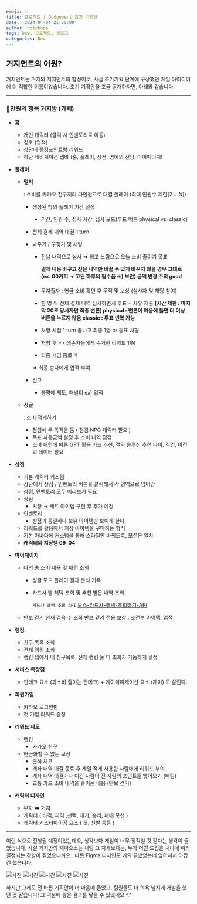 ```yaml
---
emoji: 🃏
title: 프로젝트 | Gudgement 초기 기획안
date: '2024-04-04 21:00:00'
author: hotchapa
tags: Dev, 프로젝트, 블로그
categories: Dev
---
```


## 거지먼트의 어원?
거지먼트는 거지와 저지먼트의 합성어로, 사실 초기기획 단계에 구상했던 게임 아이디어에 더 적합한 이름이었습니다.
초기 기획안을 조금 공개하자면, 아래와 같습니다.

---
### **💸만원의 행복 거지방 (가제)**

- **홈**
    - 개인 캐릭터 (클릭 시 인벤토리로 이동)
    - 칭호 (업적)
    - 상단에 랭킹포인트랑 리워드
    - 하단 네비게이션 탭바 (홈, 플레이, 상점, 명예의 전당, 마이페이지)

- **플레이**
    - **멀티**
        
        : 소비를 카카오 친구끼리 다인원으로 대결 플레이 (최대 인원수 제한(2 ~ N)) 
        
        - 생성된 방의 플레이 기간 설정
            - 기간, 인원 수, 심사 시간, 심사 모드(투표 버튼 physical vs. classic)
        - 전체 결제 내역 대결 1 turn
        - 봐주기 / 꾸짖기 및 채팅
            - 전날 내역으로 심사
            ⇒ 회고 느낌으로 오늘 소비 줄이기 목표
                
                **결제 내용 바꾸고 싶은 내역만 바꿀 수 있게
                바꾸지 않을 경우 그대로
                (ex. 00커피 → 고된 하루의 필수품** ☕**)
                보안) 금액 변경 주의 good**
                
            - 무지출자
            : 현금 소비 확인 후 무적 및 보상 (심사자 및 채팅 참여)
            - 한 명 씩 전체 결제 내역 심사하면서 투표 + 사유 제출
            **[시간 제한 : 마지막 20초 당사자만 최종 변론]
            physical : 변론이 마음에 들면 더 이상 버튼을 누르지 않음
            classic : 투표 번복 가능**
            - 처형 시점
            1 turn 끝나고 최종 1명 or 동표 처형
            - 처형 후
            => 생존자들에게 수거한 리워드 1/N
            - 최종 게임 종료 후
            
            ⇒ 최종 승자에게 업적 부여
            
        - 신고
            - 불명예 제도, 패널티 ex) 업적
    - **싱글**
        
        : 소비 적게하기
        
        - 점검에 주 목적을 둠 ( 점검 NPC 캐릭터 필요 )
        - 목표 사용금액 설정 후 소비 내역 점검
        - 소비 패턴에 따른 GPT 활용 카드 추천, 절약 솔루션 추천
        나이, 직업, 이전의 데이터 필요

- **상점**
    - 기본 캐릭터 커스텀
    - 상단에서 상점 / 인벤토리 버튼을 클릭해서 각 영역으로 넘어감
    - 상점, 인벤토리 모두 미리보기 필요
    - 상점
        - 치장 → 세트 아이템 구현 후 추가 예정
    - 인벤토리
        - 상점과 동일하나 보유 아이템만 보이게 한다
    - 리워드를 활용해서 치장 아이템을 구매하는 형식
    - 기본 아바타에 커스텀을 통해 스타일만 바뀌도록, 모션은 일치
    - **캐릭터와 치장템  09-04**

- **마이페이지**
    - 나의 총 소비 내용 및 패턴 조회
        - 싱글 모드 플레이 결과 분석 기록
        - 카드사 별 혜택 조회 및 추천 받은 내역 조회
            
            `카드사 혜택 조회 API` [토스-카드사-혜택-조회하기-API](https://docs.tosspayments.com/common/apis/card-benefits#%EC%B9%B4%EB%93%9C%EC%82%AC-%ED%98%9C%ED%83%9D-%EC%A1%B0%ED%9A%8C%ED%95%98%EA%B8%B0)
            
    - 만보 걷기 현재 걸음 수 조회
    만보 걷기 전용 보상 : 조건부 아이템, 업적

- **랭킹**
    - 친구 목록 조회
    - 전체 랭킹 조회
    - 랭킹 탭에서 내 친구목록, 전체 랭킹 둘 다 조회가 가능하게 설정


- **서비스** **특장점**
    - 핀테크 요소 (과소비 줄이는 짠테크) + 게이미피케이션 요소 (재미) 도 살린다.

- **회원가입**
    - 카카오 로그인만
    - 첫 가입 리워드 증정

- **리워드 제도**
    - 랭킹
        - 카카오 친구
    - 현금화할 수 없는 보상
        - 출석 체크
        - 계좌 내역 대결 종료 후 제일 적게 사용한 사람에게 리워드 부여
        - 계좌 내역 대결마다 이긴 사람이 진 사람의 포인트를 뺏어오기 (배팅)
        - 교통 카드 소비 내역을 줄이는 내용 (만보 걷기)

- **캐릭터 디자인**
    - 부자 ➡ 거지
    - 캐릭터 ( 타격, 피격 ,선택, 대기, 승리, 패배 모션 )
    - 캐릭터 커스터마이징 요소 ( 옷, 신발 등등 )
    

---

이런 식으로 진행될 예정이었는데요, 생각보다 게임이 너무 정적일 것 같다는 생각이 들었습니다.
사실 거지방의 재미요소는 채팅 그 자체보다는, 누가 어떤 드립을 치냐에 따라 결정되는 경향이 짙었으니까요..
나름 Figma 디자인도 거의 끝냈었는데 엎어져서 아깝긴 했습니다. 

![사진](./001.png)
![사진](./002.png)
![사진](./003.png)
![사진](./004.png)
![사진](./005.png)

하지만 그래도 전 바뀐 기획안이 더 마음에 들었고, 팀원들도 더 의욕 넘치게 개발을 했던 것 같습니다!
그 덕분에 좋은 결과를 낳을 수 있었네요 ^.^